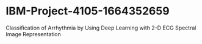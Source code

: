 # IBM-Project-4105-1664352659
Classification of Arrhythmia by Using Deep Learning with 2-D ECG Spectral Image Representation
